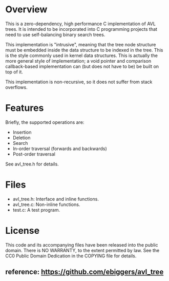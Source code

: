 # Overview

This is a zero-dependency, high performance C implementation of AVL trees.  It
is intended to be incorporated into C programming projects that need to use
self-balancing binary search trees.

This implementation is "intrusive", meaning that the tree node structure must be
embedded inside the data structure to be indexed in the tree.  This is the style
commonly used in kernel data structures.  This is actually the more general
style of implementation; a void pointer and comparison callback-based
implementation can (but does not have to be) be built on top of it.

This implementation is non-recursive, so it does not suffer from stack
overflows.

# Features

Briefly, the supported operations are:

- Insertion
- Deletion
- Search
- In-order traversal (forwards and backwards)
- Post-order traversal

See avl_tree.h for details.

# Files

- avl_tree.h:  Interface and inline functions.
- avl_tree.c:  Non-inline functions.
- test.c:      A test program.

# License

This code and its accompanying files have been released into the public domain.
There is NO WARRANTY, to the extent permitted by law.  See the CC0 Public Domain
Dedication in the COPYING file for details.




## reference: https://github.com/ebiggers/avl_tree
